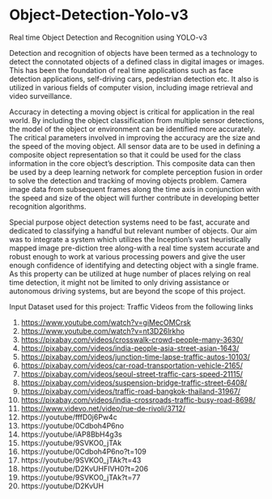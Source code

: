 # Object-Detection-Yolo-v3
Real time Object Detection and Recognition using YOLO-v3 

Detection and recognition of objects have been termed as a technology to detect the connotated objects of a defined class in digital images or images. This has been the foundation of real time applications such as face detection applications, self-driving cars, pedestrian detection etc. It also is utilized in various fields of computer vision, including image retrieval and video surveillance.

Accuracy in detecting a moving object is critical for application in the real world. By including the object classification from multiple sensor detections, the model of the object or environment can be identified more accurately. The critical parameters involved in improving the accuracy are the size and the speed of the moving object. All sensor data are to be used in defining a composite object representation so that it could be used for the class information in the core object’s description. This composite data can then be used by a deep learning network for complete perception fusion in order to solve the detection and tracking of moving objects problem. Camera image data from subsequent frames along the time axis in conjunction with the speed and size of the object will further contribute in developing better recognition algorithms.

Special purpose object detection systems need to be fast, accurate and dedicated to classifying a handful but relevant number of objects. Our aim was to integrate a system which utilizes the Inception’s vast heuristically mapped image pre-diction tree along-with a real time system accurate and robust enough to work at various processing powers and give the user enough confidence of identifying and detecting object with a single frame. As this property can be utilized at huge number of places relying on real time detection, it might not be limited to only driving assistance or autonomous driving systems, but are beyond the scope of this project.

Input Dataset used for this project: Traffic Videos from the following links
1. https://www.youtube.com/watch?v=giMecOMCrsk 
2. https://www.youtube.com/watch?v=nt3D26lrkho 
3. https://pixabay.com/videos/crosswalk-crowd-people-many-3630/ 
4. https://pixabay.com/videos/india-people-asia-street-asian-1643/ 
5. https://pixabay.com/videos/junction-time-lapse-traffic-autos-10103/ 
6. https://pixabay.com/videos/car-road-transportation-vehicle-2165/ 
7. https://pixabay.com/videos/seoul-street-traffic-cars-speed-21115/ 
8. https://pixabay.com/videos/suspension-bridge-traffic-street-6408/ 
9. https://pixabay.com/videos/traffic-road-bangkok-thailand-31967/ 
10. https://pixabay.com/videos/india-crossroads-traffic-busy-road-8698/ 
11. https://www.videvo.net/video/rue-de-rivoli/3712/ 
12. https://youtube/fffD0j6Pw4c 
13. https://youtube/0Cdboh4P6no 
14. https://youtube/iAP8BbH4g3s 
15. https://youtube/9SVKO0_jTAk 
16. https://youtube/0Cdboh4P6no?t=109 
17. https://youtube/9SVKO0_jTAk?t=43 
18. https://youtube/D2KvUHFIVH0?t=206 
19. https://youtube/9SVKO0_jTAk?t=77 
20. https://youtube/D2KvUH
